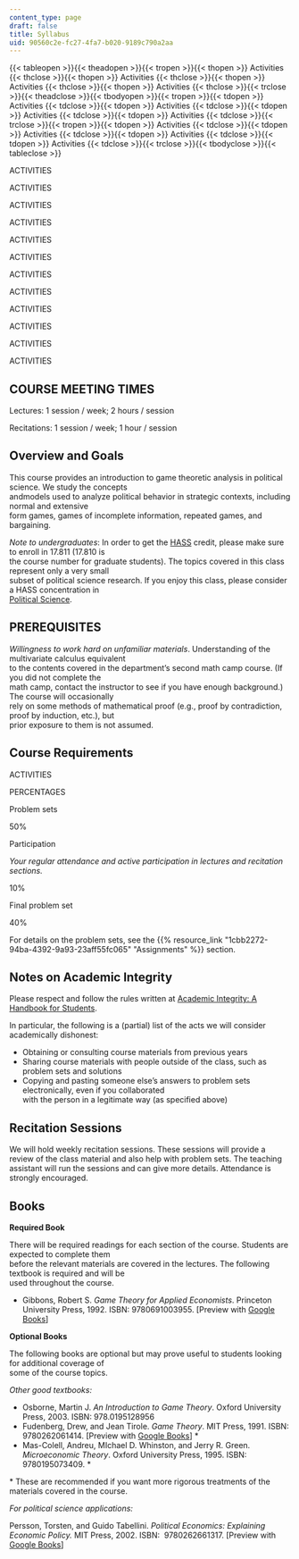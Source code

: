 ```yaml
---
content_type: page
draft: false
title: Syllabus
uid: 90560c2e-fc27-4fa7-b020-9189c790a2aa
---
```

{{< tableopen >}}{{< theadopen >}}{{< tropen >}}{{< thopen >}}
Activities
{{< thclose >}}{{< thopen >}}
Activities
{{< thclose >}}{{< thopen >}}
Activities
{{< thclose >}}{{< thopen >}}
Activities
{{< thclose >}}{{< trclose >}}{{< theadclose >}}{{< tbodyopen >}}{{< tropen >}}{{< tdopen >}}
Activities
{{< tdclose >}}{{< tdopen >}}
Activities
{{< tdclose >}}{{< tdopen >}}
Activities
{{< tdclose >}}{{< tdopen >}}
Activities
{{< tdclose >}}{{< trclose >}}{{< tropen >}}{{< tdopen >}}
Activities
{{< tdclose >}}{{< tdopen >}}
Activities
{{< tdclose >}}{{< tdopen >}}
Activities
{{< tdclose >}}{{< tdopen >}}
Activities
{{< tdclose >}}{{< trclose >}}{{< tbodyclose >}}{{< tableclose >}}

ACTIVITIES

ACTIVITIES

ACTIVITIES

ACTIVITIES

ACTIVITIES

ACTIVITIES

ACTIVITIES

ACTIVITIES

ACTIVITIES

ACTIVITIES

ACTIVITIES

ACTIVITIES

## COURSE MEETING TIMES

Lectures: 1 session / week; 2 hours / session

Recitations: 1 session / week; 1 hour / session

## Overview and Goals

This course provides an introduction to game theoretic analysis in political science. We study the concepts                 
andmodels used to analyze political behavior in strategic contexts, including normal and extensive                 
form games, games of incomplete information, repeated games, and bargaining.

*Note to undergraduates*: In order to get the [HASS](https://registrar.mit.edu/registration-academics/academic-requirements/hass-requirement) credit, please make sure to enroll in 17.811 (17.810 is                
the course number for graduate students). The topics covered in this class represent only a very small                
subset of political science research. If you enjoy this class, please consider a HASS concentration in                
[Political Science](https://polisci.mit.edu/).

## PREREQUISITES

*Willingness to work hard on unfamiliar materials*. Understanding of the multivariate calculus equivalent               
to the contents covered in the department’s second math camp course. (If you did not complete the               
math camp, contact the instructor to see if you have enough background.) The course will occasionally               
rely on some methods of mathematical proof (e.g., proof by contradiction, proof by induction, etc.), but               
prior exposure to them is not assumed.

## Course Requirements

ACTIVITIES

PERCENTAGES

Problem sets

50%

Participation

*Your regular attendance and active participation in lectures and recitation sections.*

10%

Final problem set

40%

For details on the problem sets, see the {{% resource_link "1cbb2272-94ba-4392-9a93-23aff55fc065" "Assignments" %}} section.

## Notes on Academic Integrity

Please respect and follow the rules written at [Academic Integrity: A Handbook for Students](http://integrity.mit.edu/). 

In particular, the following is a (partial) list of the acts we will consider academically dishonest:

- Obtaining or consulting course materials from previous years
- Sharing course materials with people outside of the class, such as problem sets and solutions
- Copying and pasting someone else’s answers to problem sets electronically, even if you collaborated        
    with the person in a legitimate way (as specified above)

## Recitation Sessions

We will hold weekly recitation sessions. These sessions will provide a review of the class material and also help with problem sets. The teaching assistant will run the sessions and can give more details. Attendance is strongly encouraged.

## Books

**Required Book**

There will be required readings for each section of the course. Students are expected to complete them       
before the relevant materials are covered in the lectures. The following textbook is required and will be       
used throughout the course.

- Gibbons, Robert S. *Game Theory for Applied Economists*. Princeton University Press, 1992. ISBN: ‎9780691003955. \[Preview with [Google Books](https://www.google.com/books/edition/Game_Theory_for_Applied_Economists/8ygxf2WunAIC?hl=en&gbpv=1)\]

**Optional Books**

The following books are optional but may prove useful to students looking for additional coverage of      
some of the course topics. 

*Other good textbooks:*

- Osborne, Martin J. *An Introduction to Game Theory*. Oxford University Press, 2003. ISBN: ‎978.0195128956
- Fudenberg, Drew, and Jean Tirole. *Game Theory*. MIT Press, 1991. ISBN: ‎9780262061414. \[Preview with [Google Books](https://www.google.com/books/edition/Game_Theory/3KnuDwAAQBAJ?hl=en&gbpv=1)\] \*
- Mas-Colell, Andreu, MIchael D. Whinston, and Jerry R. Green. *Microeconomic Theory*. Oxford University Press, 1995. ISBN: ‎9780195073409. \*

\* These are recommended if you want more rigorous treatments of the materials covered in the course.

*For political science applications:*

Persson, Torsten, and Guido Tabellini. *Political Economics: Explaining Economic Policy.* MIT Press, 2002. ISBN: ‎ 9780262661317. \[Preview with [Google Books](https://www.google.com/books/edition/Political_Economics/XC4MEAAAQBAJ?hl=en&gbpv=1)\]